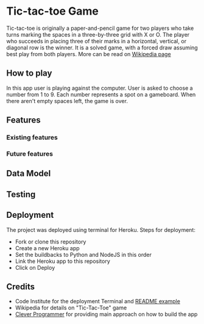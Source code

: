 # Tic-tac-toe Game
Tic-tac-toe is originally a  paper-and-pencil game for two players who take turns marking the spaces in a three-by-three grid with X or O. 
The player who succeeds in placing three of their marks in a horizontal, vertical, or diagonal row is the winner. 
It is a solved game, with a forced draw assuming best play from both players.
More can be read on [Wikipedia page](https://en.wikipedia.org/wiki/Tic-tac-toe)


## How to play 
In this app user is playing against the computer. User is asked to choose a number from 1 to 9. 
Each number represents a spot on a gameboard. 
When there aren't empty spaces left, the game is over.

## Features 
### Existing features 

### Future features 

## Data Model


## Testing 


## Deployment 

The project was deployed using terminal for Heroku.
Steps for deployment:
* Fork or clone this repository
* Create a new Heroku app
* Set the buildbacks to Python and NodeJS in this order
* Link the Heroku app to this repository
* Click on Deploy

## Credits 

* Code Institute for the deployment Terminal and [README example](https://learn.codeinstitute.net/courses/course-v1:CodeInstitute+PE_PAGPPF+2021_Q2/courseware/b3378fc1159e43e3b70916fdefdfae51/605f34e006594dc4ae19f5e60ec75e2e/)
* Wikipedia for details on "Tic-Tac-Toe" game
* [Clever Programmer](https://www.youtube.com/watch?v=n2o8ckO-lfk) for providing main approach on how to build the app 

